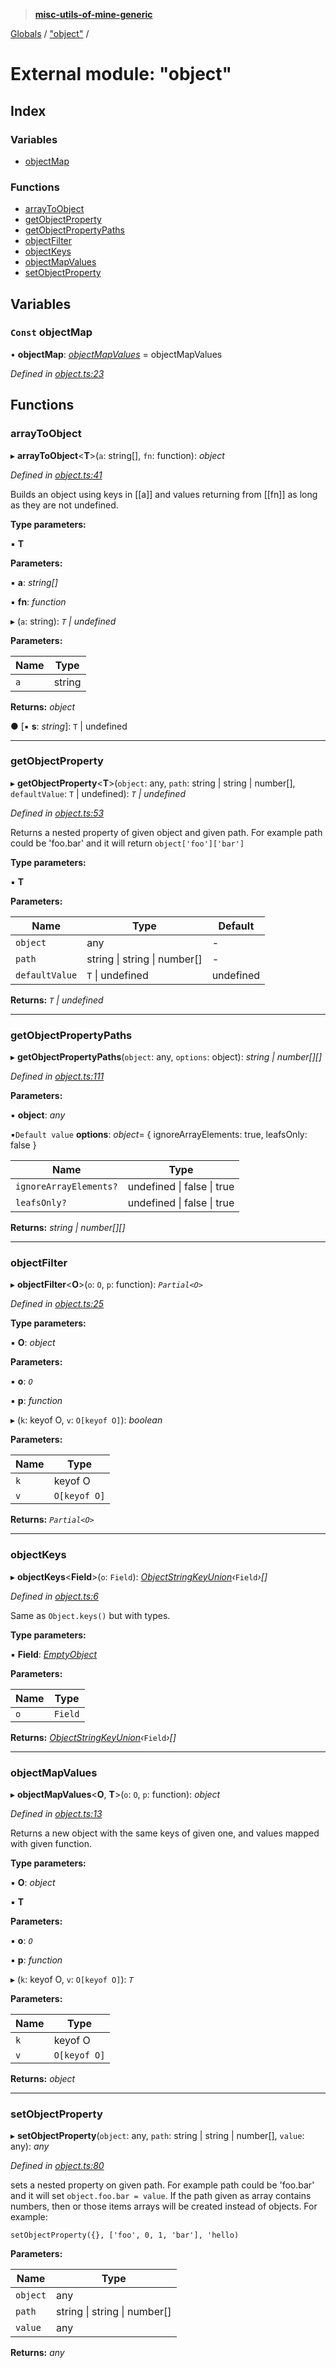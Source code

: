 > **[misc-utils-of-mine-generic](../README.md)**

[Globals](../globals.md) / ["object"](_object_.md) /

# External module: "object"

## Index

### Variables

* [objectMap](_object_.md#const-objectmap)

### Functions

* [arrayToObject](_object_.md#arraytoobject)
* [getObjectProperty](_object_.md#getobjectproperty)
* [getObjectPropertyPaths](_object_.md#getobjectpropertypaths)
* [objectFilter](_object_.md#objectfilter)
* [objectKeys](_object_.md#objectkeys)
* [objectMapValues](_object_.md#objectmapvalues)
* [setObjectProperty](_object_.md#setobjectproperty)

## Variables

### `Const` objectMap

• **objectMap**: *[objectMapValues](_object_.md#objectmapvalues)* =  objectMapValues

*Defined in [object.ts:23](https://github.com/cancerberoSgx/misc-utils-of-mine/blob/b63bcad/misc-utils-of-mine-generic/src/object.ts#L23)*

## Functions

###  arrayToObject

▸ **arrayToObject**<**T**>(`a`: string[], `fn`: function): *object*

*Defined in [object.ts:41](https://github.com/cancerberoSgx/misc-utils-of-mine/blob/b63bcad/misc-utils-of-mine-generic/src/object.ts#L41)*

Builds an object using keys in [[a]] and values returning from [[fn]] as long as they are not undefined.

**Type parameters:**

▪ **T**

**Parameters:**

▪ **a**: *string[]*

▪ **fn**: *function*

▸ (`a`: string): *`T` | undefined*

**Parameters:**

Name | Type |
------ | ------ |
`a` | string |

**Returns:** *object*

● \[▪ **s**: *string*\]: `T` | undefined

___

###  getObjectProperty

▸ **getObjectProperty**<**T**>(`object`: any, `path`: string | string | number[], `defaultValue`: `T` | undefined): *`T` | undefined*

*Defined in [object.ts:53](https://github.com/cancerberoSgx/misc-utils-of-mine/blob/b63bcad/misc-utils-of-mine-generic/src/object.ts#L53)*

Returns a nested property of given object and given path. For example path could be 'foo.bar' and it will
return `object['foo']['bar']`

**Type parameters:**

▪ **T**

**Parameters:**

Name | Type | Default |
------ | ------ | ------ |
`object` | any | - |
`path` | string \| string \| number[] | - |
`defaultValue` | `T` \| undefined |  undefined |

**Returns:** *`T` | undefined*

___

###  getObjectPropertyPaths

▸ **getObjectPropertyPaths**(`object`: any, `options`: object): *string | number[][]*

*Defined in [object.ts:111](https://github.com/cancerberoSgx/misc-utils-of-mine/blob/b63bcad/misc-utils-of-mine-generic/src/object.ts#L111)*

**Parameters:**

▪ **object**: *any*

▪`Default value`  **options**: *object*=  { ignoreArrayElements: true, leafsOnly: false }

Name | Type |
------ | ------ |
`ignoreArrayElements?` | undefined \| false \| true |
`leafsOnly?` | undefined \| false \| true |

**Returns:** *string | number[][]*

___

###  objectFilter

▸ **objectFilter**<**O**>(`o`: `O`, `p`: function): *`Partial<O>`*

*Defined in [object.ts:25](https://github.com/cancerberoSgx/misc-utils-of-mine/blob/b63bcad/misc-utils-of-mine-generic/src/object.ts#L25)*

**Type parameters:**

▪ **O**: *object*

**Parameters:**

▪ **o**: *`O`*

▪ **p**: *function*

▸ (`k`: keyof O, `v`: `O[keyof O]`): *boolean*

**Parameters:**

Name | Type |
------ | ------ |
`k` | keyof O |
`v` | `O[keyof O]` |

**Returns:** *`Partial<O>`*

___

###  objectKeys

▸ **objectKeys**<**Field**>(`o`: `Field`): *[ObjectStringKeyUnion](_type_.md#objectstringkeyunion)‹*`Field`*›[]*

*Defined in [object.ts:6](https://github.com/cancerberoSgx/misc-utils-of-mine/blob/b63bcad/misc-utils-of-mine-generic/src/object.ts#L6)*

Same as `Object.keys()` but with types.

**Type parameters:**

▪ **Field**: *[EmptyObject](_type_.md#emptyobject)*

**Parameters:**

Name | Type |
------ | ------ |
`o` | `Field` |

**Returns:** *[ObjectStringKeyUnion](_type_.md#objectstringkeyunion)‹*`Field`*›[]*

___

###  objectMapValues

▸ **objectMapValues**<**O**, **T**>(`o`: `O`, `p`: function): *object*

*Defined in [object.ts:13](https://github.com/cancerberoSgx/misc-utils-of-mine/blob/b63bcad/misc-utils-of-mine-generic/src/object.ts#L13)*

Returns a new object with the same keys of given one, and values mapped with given function.

**Type parameters:**

▪ **O**: *object*

▪ **T**

**Parameters:**

▪ **o**: *`O`*

▪ **p**: *function*

▸ (`k`: keyof O, `v`: `O[keyof O]`): *`T`*

**Parameters:**

Name | Type |
------ | ------ |
`k` | keyof O |
`v` | `O[keyof O]` |

**Returns:** *object*

___

###  setObjectProperty

▸ **setObjectProperty**(`object`: any, `path`: string | string | number[], `value`: any): *any*

*Defined in [object.ts:80](https://github.com/cancerberoSgx/misc-utils-of-mine/blob/b63bcad/misc-utils-of-mine-generic/src/object.ts#L80)*

sets a nested property on given path. For example path could be 'foo.bar' and it will set `object.foo.bar = value`.
If the path given as array contains numbers, then or those items arrays will be created instead of objects. For example:

`setObjectProperty({}, ['foo', 0, 1, 'bar'], 'hello)`

**Parameters:**

Name | Type |
------ | ------ |
`object` | any |
`path` | string \| string \| number[] |
`value` | any |

**Returns:** *any*